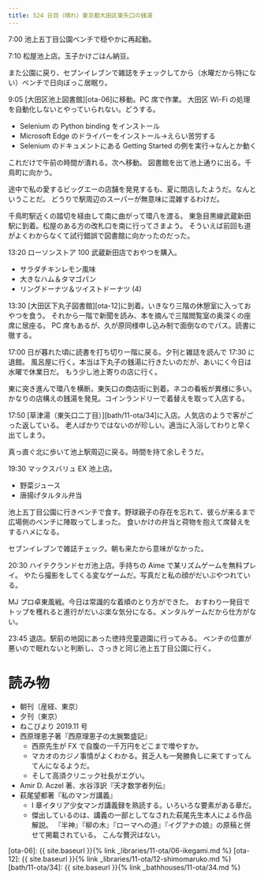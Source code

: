 ```yaml
---
title: 524 日目（晴れ）東京都大田区東矢口の銭湯
---
```


7:00 池上五丁目公園ベンチで穏やかに再起動。

7:10 松屋池上店。玉子かけごはん納豆。

また公園に戻り、セブンイレブンで雑誌をチェックしてから（水曜だから特にない）ベンチで日向ぼっこ居眠り。

9:05 [大田区池上図書館][ota-06]に移動。PC 席で作業。
大田区 Wi-Fi の処理を自動化しないとやっていられない。どうする。

* Selenium の Python binding をインストール
* Microsoft Edge のドライバーをインストール→えらい苦労する
* Selenium のドキュメントにある Getting Started の例を実行→なんとか動く

これだけで午前の時間が潰れる。次へ移動。
図書館を出て池上通りに出る。千鳥町に向かう。

途中で私の愛するビッグエーの店舗を発見するも、夏に閉店したようだ。なんということだ。
どうりで駅周辺のスーパーが無意味に混雑するわけだ。

千鳥町駅近くの踏切を経由して南に曲がって環八を渡る。
東急目黒線武蔵新田駅に到着。松屋のある方の改札口を南に行ってさまよう。
そういえば前回も道がよくわからなくて試行錯誤で図書館に向かったのだった。

13:20 ローソンストア 100 武蔵新田店でおやつを購入。
* サラダチキンレモン風味
* 大きなハム＆タマゴパン
* リングドーナツ＆ツイストドーナツ (4)

13:30 [大田区下丸子図書館][ota-12]に到着。いきなり三階の休憩室に入っておやつを食う。
それから一階で新聞を読み、本を摘んで三階閲覧室の奥深くの座席に居座る。
PC 席もあるが、久が原同様申し込み制で面倒なのでパス。読書に徹する。

17:00 日が暮れた頃に読書を打ち切り一階に戻る。夕刊と雑誌を読んで 17:30 に退館。
風呂屋に行く。本当は下丸子の銭湯に行きたいのだが、あいにく今日は水曜で休業日だ。
もう少し池上寄りの店に行く。

東に突き進んで環八を横断。東矢口の商店街に到着。ネコの看板が異様に多い。
かなりの店構えの銭湯を発見。コインランドリーで着替えを取って入店する。

17:50 [草津湯（東矢口二丁目）][bath/11-ota/34]に入店。人気店のようで客がごった返している。
老人ばかりではないのが珍しい。適当に入浴してわりと早く出てしまう。

真っ直ぐ北に歩いて池上駅周辺に戻る。時間を持て余しそうだ。

19:30 マックスバリュ EX 池上店。
* 野菜ジュース
* 唐揚げタルタル弁当

池上五丁目公園に行きベンチで食す。野球親子の存在を忘れて、彼らが来るまで広場側のベンチに陣取ってしまった。
食いかけの弁当と荷物を抱えて席替えをするハメになる。

セブンイレブンで雑誌チェック。朝も来たから意味がなかった。

20:30 ハイテクランドセガ池上店。手持ちの Aime で某リズムゲームを無料プレイ。
やたら撮影をしてくる変なゲームだ。写真だと私の顔がだいぶやつれている。

MJ プロ卓東風戦。今日は常識的な着順のとり方ができた。
おすわり一発目でトップを穫れると進行がだいぶ楽な気分になる。メンタルゲームだから仕方がない。

23:45 退店。駅前の地図にあった徳持児童遊園に行ってみる。
ベンチの位置が悪いので眠れないと判断し、さっきと同じ池上五丁目公園に行く。

# 読み物

* 朝刊（産経、東京）
* 夕刊（東京）
* ねこびより 2019.11 号
* 西原理恵子著『西原理恵子の太腕繁盛記』
  * 西原先生が FX で自腹の一千万円をどこまで増やすか。
  * マカオのカジノ事情がよくわかる。貧乏人も一発勝負しに来てすってんてんになるようだ。
  * そして高須クリニック社長がエグい。
* Amir D. Aczel 著、水谷淳訳『天才数学者列伝』
* 萩尾望都著『私のマンガ講義』
  * I 章イタリア少女マンガ講義録を熟読する。いろいろな要素がある章だ。
  * 傑出しているのは、講義の一部としてなされた萩尾先生本人による作品解説。
    『半神』『柳の木』『ローマへの道』『イグアナの娘』の原稿と併せて掲載されている。
    こんな贅沢はない。

[ota-06]: {{ site.baseurl }}{% link _libraries/11-ota/06-ikegami.md %}
[ota-12]: {{ site.baseurl }}{% link _libraries/11-ota/12-shimomaruko.md %}
[bath/11-ota/34]: {{ site.baseurl }}{% link _bathhouses/11-ota/34.md %}
